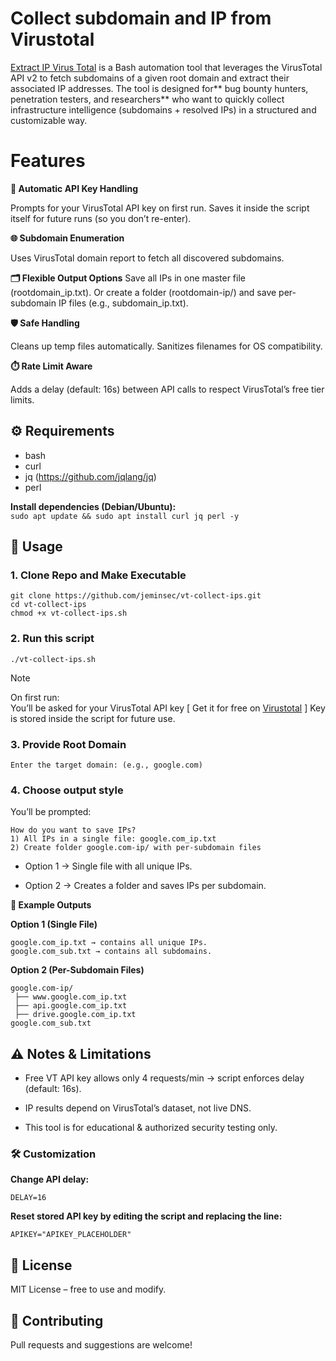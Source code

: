 # Collect subdomain and IP from Virustotal

[Extract IP Virus Total](https://github.com/jeminsec/Extract-IP-virustotal) is a Bash automation tool that leverages the VirusTotal API v2 to fetch subdomains of a given root domain and extract their associated IP addresses.
The tool is designed for** bug bounty hunters, penetration testers, and researchers** who want to quickly collect infrastructure intelligence (subdomains + resolved IPs) in a structured and customizable way.

# Features
**🔑 Automatic API Key Handling**

Prompts for your VirusTotal API key on first run.
Saves it inside the script itself for future runs (so you don’t re-enter).

**🌐 Subdomain Enumeration**

Uses VirusTotal domain report to fetch all discovered subdomains.

**🗂️ Flexible Output Options**
Save all IPs in one master file (rootdomain_ip.txt).
Or create a folder (rootdomain-ip/) and save per-subdomain IP files (e.g., subdomain_ip.txt).

**🛡️ Safe Handling**

Cleans up temp files automatically.
Sanitizes filenames for OS compatibility.

**⏱️ Rate Limit Aware**

Adds a delay (default: 16s) between API calls to respect VirusTotal’s free tier limits.


## ⚙️ Requirements

- bash  
- curl    
- jq (https://github.com/jqlang/jq)  
- perl

**Install dependencies (Debian/Ubuntu):**  
``` sudo apt update && sudo apt install curl jq perl -y ```

## 🚀 Usage
### 1. Clone Repo and Make Executable
```
git clone https://github.com/jeminsec/vt-collect-ips.git
cd vt-collect-ips
chmod +x vt-collect-ips.sh
```

### 2. Run this script
```
./vt-collect-ips.sh
```

> [!NOTE]
> On first run:  
> You’ll be asked for your VirusTotal API key [ Get it for free on [Virustotal](https://www.virustotal.com/) ]
> Key is stored inside the script for future use.

### 3. Provide Root Domain
```
Enter the target domain: (e.g., google.com)
```

### 4. Choose output style
You’ll be prompted:
```
How do you want to save IPs?
1) All IPs in a single file: google.com_ip.txt
2) Create folder google.com-ip/ with per-subdomain files
```
- Option 1 → Single file with all unique IPs.  
* Option 2 → Creates a folder and saves IPs per subdomain.

**📂 Example Outputs**  

**Option 1 (Single File)**
```
google.com_ip.txt → contains all unique IPs.
google.com_sub.txt → contains all subdomains.
```

**Option 2 (Per-Subdomain Files)**
```
google.com-ip/
 ├── www.google.com_ip.txt
 ├── api.google.com_ip.txt
 ├── drive.google.com_ip.txt
google.com_sub.txt

```

## ⚠️ Notes & Limitations
- Free VT API key allows only 4 requests/min → script enforces delay (default: 16s).  
* IP results depend on VirusTotal’s dataset, not live DNS.  
+ This tool is for educational & authorized security testing only.

### 🛠️ Customization

 **Change API delay:**
 ```
 DELAY=16
 ```
 **Reset stored API key by editing the script and replacing the line:**
 ```
 APIKEY="APIKEY_PLACEHOLDER"
 ```

## 📜 License
MIT License – free to use and modify.

## 🤝 Contributing
Pull requests and suggestions are welcome!
